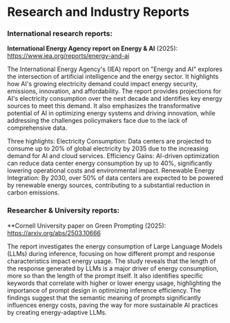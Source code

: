 # Research and Industry Reports 

### International research reports:
**International Energy Agency report on Energy & AI** (2025): https://www.iea.org/reports/energy-and-ai

The International Energy Agency's (IEA) report on "Energy and AI" explores the intersection of artificial intelligence and the energy sector. It highlights how AI's growing electricity demand could impact energy security, emissions, innovation, and affordability. The report provides projections for AI's electricity consumption over the next decade and identifies key energy sources to meet this demand. It also emphasizes the transformative potential of AI in optimizing energy systems and driving innovation, while addressing the challenges policymakers face due to the lack of comprehensive data.

Three highlights:
Electricity Consumption: Data centers are projected to consume up to 20% of global electricity by 2035 due to the increasing demand for AI and cloud services.
Efficiency Gains: AI-driven optimization can reduce data center energy consumption by up to 40%, significantly lowering operational costs and environmental impact.
Renewable Energy Integration: By 2030, over 50% of data centers are expected to be powered by renewable energy sources, contributing to a substantial reduction in carbon emissions.

### Researcher & University reports: 
**Cornell University paper on Green Prompting (2025): https://arxiv.org/abs/2503.10666 

The report investigates the energy consumption of Large Language Models (LLMs) during inference, focusing on how different prompt and response characteristics impact energy usage. The study reveals that the length of the response generated by LLMs is a major driver of energy consumption, more so than the length of the prompt itself. It also identifies specific keywords that correlate with higher or lower energy usage, highlighting the importance of prompt design in optimizing inference efficiency. The findings suggest that the semantic meaning of prompts significantly influences energy costs, paving the way for more sustainable AI practices by creating energy-adaptive LLMs.

